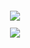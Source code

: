 <sub>


<p align="center">
<img src=https://idkhonesltyu.carrd.co/assets/images/image09.png?v=88738c15

<sub>
  
<div align="center">
  
 ![](https://komarev.com/ghpvc/?username=ashswagin&color=093069) <br />
   




   
 </p>
<p align="center">
<img 

  


